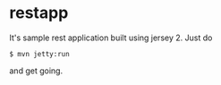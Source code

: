 # restapp
It's sample rest application built using jersey 2. Just do

```
$ mvn jetty:run
```

and get going.